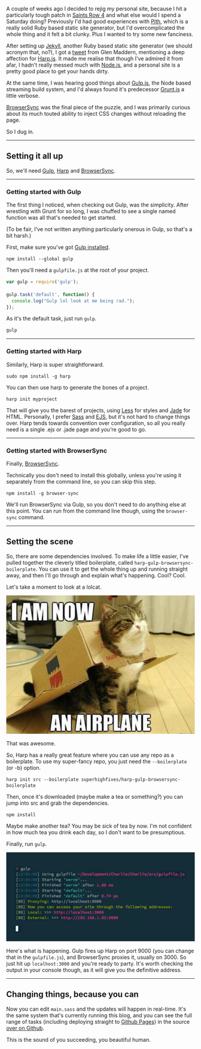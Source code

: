 A couple of weeks ago I decided to rejig my personal site, because I hit a particularly tough patch in [Saints Row 4][saints-row-4] and what else would I spend a Saturday doing? Previously I'd had good experiences with [Pith][pith], which is a really solid Ruby based static site generator, but I'd overcomplicated the whole thing and it felt a bit clunky. Plus I wanted to try some new fanciness.

After setting up [Jekyll][jekyll], another Ruby based static site generator (we should acronym that, no?), I got a [tweet][tweet] from Glen Maddern, mentioning a deep affection for [Harp.js][harp]. It made me realise that though I've admired it from afar, I hadn't really messed much with [Node.js][node], and a personal site is a pretty good place to get your hands dirty.

At the same time, I was hearing good things about [Gulp.js][gulp], the Node based streaming build system, and I'd always found it's predecessor [Grunt.js][grunt] a little verbose.

[BrowserSync][browsersync] was the final piece of the puzzle, and I was primarily curious about its much touted ability to inject CSS changes without reloading the page.

So I dug in.

---

## Setting it all up

So, we'll need [Gulp][gulp], [Harp][harp] and [BrowserSync][browsersync].

---

### Getting started with Gulp

The first thing I noticed, when checking out Gulp, was the simplicity. After wrestling with Grunt for so long, I was chuffed to see a single named function was all that's needed to get started.

(To be fair, I've not written anything particularly onerous in Gulp, so that's a bit harsh.)

First, make sure you've got [Gulp installed][gulp-getting-started].

```console
npm install --global gulp
```

Then you'll need a ```gulpfile.js``` at the root of your project.

```javascript
var gulp = require('gulp');

gulp.task('default', function() {
  console.log("Gulp lol look at me being rad.");
});
```

As it's the default task, just run ```gulp```.

```javascript
gulp
```

---

### Getting started with Harp

Similarly, Harp is super straightforward.

```console
sudo npm install -g harp
```

You can then use harp to generate the bones of a project.

```console
harp init myproject
```

That will give you the barest of projects, using [Less][less] for styles and [Jade][jade] for HTML. Personally, I prefer [Sass][sass] and [EJS][ejs], but it's not hard to change things over. Harp tends towards convention over configuration, so all you really need is a single .ejs or .jade page and you're good to go.

---

### Getting started with BrowserSync

Finally, [BrowserSync][browsersync].

Technically you don't need to install this globally, unless you're using it separately from the command line, so you can skip this step.

```console
npm install -g browser-sync
```

We'll run BrowserSync via Gulp, so you don't need to do anything else at this point. You can run from the command line though, using the ```browser-sync``` command.

---

## Setting the scene

So, there are some dependencies involved. To make life a little easier, I've pulled together the cleverly titled boilerplate, called ```harp-gulp-browsersync-boilerplate```. You can use it to get the whole thing up and running straight away, and then I'll go through and explain what's happening. Cool? Cool.

Let's take a moment to look at a lolcat.

![Phew.](/images/writing/harp-gulp-and-browsersync/image-lolcat.jpg)

That was awesome.

So, Harp has a really great feature where you can use any repo as a boilerplate. To use my super-fancy repo, you just need the ```--boilerplate``` (or -b) option.

```console
harp init src --boilerplate superhighfives/harp-gulp-browsersync-boilerplate
```

Then, once it's downloaded (maybe make a tea or something?) you can jump into src and grab the dependencies.

```console
npm install
```

Maybe make another tea? You may be sick of tea by now. I'm not confident in how much tea you drink each day, so I don't want to be presumptious.

Finally, run ```gulp```.

![An example of the terminal output you should probably see.](/images/writing/harp-gulp-and-browsersync/image-terminal.png)

Here's what is happening. Gulp fires up Harp on port 9000 (you can change that in the ```gulpfile.js```), and BrowserSync proxies it, usually on 3000. So just hit up ```localhost:3000``` and you're ready to party. It's worth checking the output in your console though, as it will give you the definitive address.

---

## Changing things, because you can

Now you can edit ```main.sass``` and the updates will happen in real-time. It's the same system that's currently running this blog, and you can see the full range of tasks (including deploying straight to [Github Pages][github-pages]) in the source [over on Github][charlie-source].

This is the sound of you succeeding, you beautiful human.

  [saints-row-4]: http://www.saintsrow.com/uk
  [pith]: https://github.com/mdub/pith
  [jekyll]: http://jekyllrb.com/
  [tweet]: https://twitter.com/glenmaddern/status/499330737431015425
  [harp]: http://harpjs.com/
  [node]: http://nodejs.org/
  [gulp]: http://gulpjs.com/
  [grunt]: http://gruntjs.com/
  [gulp-getting-started]: https://github.com/gulpjs/gulp/blob/master/docs/getting-started.md#getting-started
  [browsersync]: http://browsersync.io
  [less]: http://lesscss.org/
  [jade]: http://jade-lang.com/
  [sass]: http://sass-lang.com/
  [ejs]: http://embeddedjs.com/
  [github-pages]: https://pages.github.com/
  [charlie-source]: https://github.com/superhighfives/charliegleason.com